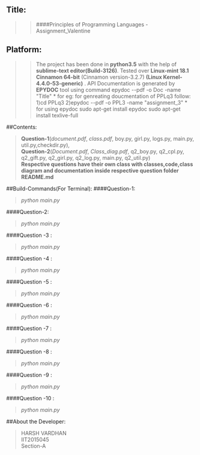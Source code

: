 ## Title:
>>####Principles of Programming Languages - Assignment_Valentine

## Platform:
>>The project has been done in <b>python3.5</b> with the help of 
<b>sublime-text editor(Build-3126)</b>.
Tested over <b>Linux-mint 18.1 Cinnamon 64-bit</b>
(Cinnamon version-3.2.7)
<b>(Linux Kernel-4.4.0-53-generic)</b> .
API Documentation is generated by <b>EPYDOC</b> tool using command epydoc --pdf -o Doc -name "Title" *
for eg: for genreating doucmentation of PPLq3 follow:
        1)cd PPLq3
        2)epydoc --pdf -o PPL3 -name "assignment_3" *
       for using epydoc
          sudo apt-get install epydoc
          sudo apt-get install texlive-full

##Contents:
><b>Question-1</b>(<i>document.pdf</i>, <i>class.pdf</i>, boy.py, girl.py, logs.py, main.py, util.py,checkdir.py),</br> 
><b>Question-2</b>(<i>Document.pdf</i>, <i>Class_diag.pdf</i>, q2_boy.py, q2_cpl.py, q2_gift.py, q2_girl.py, q2_log.py, main.py, q2_util.py)</br>
><b>Respective questions have their own class with classes,code,class diagram and documentation inside respective question folder</b></br>
><b>README.md</b></br>

##Build-Commands(For Terminal):
####Question-1:
> <i>python main.py</i>

####Question-2:
> <i>python main.py</i>

####Question -3 :
> <i>python main.py</i>

####Question -4 :
> <i>python main.py</i>

####Question -5 :
> <i>python main.py</i>

####Question -6 :
> <i>python main.py</i>

####Question -7 :
> <i>python main.py</i>

####Question -8 :
> <i>python main.py</i>

####Question -9 :
> <i>python main.py</i>

####Question -10 :
> <i>python main.py</i>

##About the Developer:
>HARSH VARDHAN</br>
>IIT2015045</br>
>Section-A</br>
